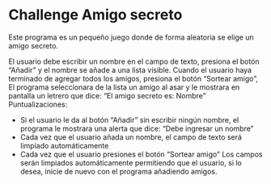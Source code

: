 <h1>Challenge Amigo secreto</h1>

Este programa es un pequeño juego donde de forma aleatoria se elige un amigo secreto.

El usuario debe escribir un nombre en el campo de texto, presiona el botón “Añadir” y el nombre se añade a una lista visible. 
Cuando el usuario haya terminado de agregar todos los amigos, presiona el botón “Sortear amigo”, El programa seleccionara de la lista un amigo al asar y le mostrara en pantalla un letrero que dice: “El amigo secreto es: Nombre”
Puntualizaciones:
-	Si el usuario le da al botón “Añadir” sin escribir ningún nombre, el programa le mostrara una alerta que dice: “Debe ingresar un nombre”
-	Cada vez que el usuario añada un nombre, el campo de texto será limpiado automáticamente
-	Cada vez que el usuario presiones el botón “Sortear amigo” Los campos serán limpiados automáticamente permitiendo que el usuario, si lo desea, inicie de nuevo con el programa añadiendo amigos. 

